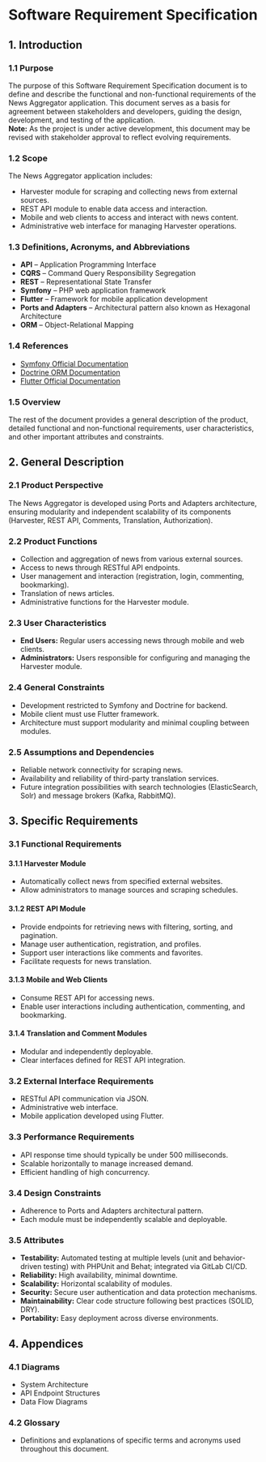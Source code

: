 # Software Requirement Specification

## 1. Introduction

### 1.1 Purpose
The purpose of this Software Requirement Specification document is to define and describe the functional and non-functional requirements of the News Aggregator application. This document serves as a basis for agreement between stakeholders and developers, guiding the design, development, and testing of the application.  
**Note:** As the project is under active development, this document may be revised with stakeholder approval to reflect evolving requirements.

### 1.2 Scope
The News Aggregator application includes:
- Harvester module for scraping and collecting news from external sources.
- REST API module to enable data access and interaction.
- Mobile and web clients to access and interact with news content.
- Administrative web interface for managing Harvester operations.

### 1.3 Definitions, Acronyms, and Abbreviations
- **API** – Application Programming Interface
- **CQRS** – Command Query Responsibility Segregation
- **REST** – Representational State Transfer
- **Symfony** – PHP web application framework
- **Flutter** – Framework for mobile application development
- **Ports and Adapters** – Architectural pattern also known as Hexagonal Architecture
- **ORM** – Object-Relational Mapping

### 1.4 References
- [Symfony Official Documentation](https://symfony.com/doc/current/index.html)
- [Doctrine ORM Documentation](https://www.doctrine-project.org/projects/doctrine-orm/en/current/index.html)
- [Flutter Official Documentation](https://flutter.dev/docs)

### 1.5 Overview
The rest of the document provides a general description of the product, detailed functional and non-functional requirements, user characteristics, and other important attributes and constraints.

## 2. General Description

### 2.1 Product Perspective
The News Aggregator is developed using Ports and Adapters architecture, ensuring modularity and independent scalability of its components (Harvester, REST API, Comments, Translation, Authorization).

### 2.2 Product Functions
- Collection and aggregation of news from various external sources.
- Access to news through RESTful API endpoints.
- User management and interaction (registration, login, commenting, bookmarking).
- Translation of news articles.
- Administrative functions for the Harvester module.

### 2.3 User Characteristics
- **End Users:** Regular users accessing news through mobile and web clients.
- **Administrators:** Users responsible for configuring and managing the Harvester module.

### 2.4 General Constraints
- Development restricted to Symfony and Doctrine for backend.
- Mobile client must use Flutter framework.
- Architecture must support modularity and minimal coupling between modules.

### 2.5 Assumptions and Dependencies
- Reliable network connectivity for scraping news.
- Availability and reliability of third-party translation services.
- Future integration possibilities with search technologies (ElasticSearch, Solr) and message brokers (Kafka, RabbitMQ).

## 3. Specific Requirements

### 3.1 Functional Requirements

#### 3.1.1 Harvester Module
- Automatically collect news from specified external websites.
- Allow administrators to manage sources and scraping schedules.

#### 3.1.2 REST API Module
- Provide endpoints for retrieving news with filtering, sorting, and pagination.
- Manage user authentication, registration, and profiles.
- Support user interactions like comments and favorites.
- Facilitate requests for news translation.

#### 3.1.3 Mobile and Web Clients
- Consume REST API for accessing news.
- Enable user interactions including authentication, commenting, and bookmarking.

#### 3.1.4 Translation and Comment Modules
- Modular and independently deployable.
- Clear interfaces defined for REST API integration.

### 3.2 External Interface Requirements
- RESTful API communication via JSON.
- Administrative web interface.
- Mobile application developed using Flutter.

### 3.3 Performance Requirements
- API response time should typically be under 500 milliseconds.
- Scalable horizontally to manage increased demand.
- Efficient handling of high concurrency.

### 3.4 Design Constraints
- Adherence to Ports and Adapters architectural pattern.
- Each module must be independently scalable and deployable.

### 3.5 Attributes
- **Testability:** Automated testing at multiple levels (unit and behavior-driven testing) with PHPUnit and Behat; integrated via GitLab CI/CD.
- **Reliability:** High availability, minimal downtime.
- **Scalability:** Horizontal scalability of modules.
- **Security:** Secure user authentication and data protection mechanisms.
- **Maintainability:** Clear code structure following best practices (SOLID, DRY).
- **Portability:** Easy deployment across diverse environments.

## 4. Appendices

### 4.1 Diagrams
- System Architecture
- API Endpoint Structures
- Data Flow Diagrams

### 4.2 Glossary
- Definitions and explanations of specific terms and acronyms used throughout this document.


